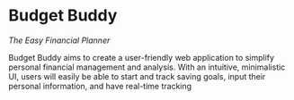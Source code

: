 # Budget Buddy
*The Easy Financial Planner*

Budget Buddy aims to create a user-friendly web application to simplify personal financial management and analysis. 
With an intuitive, minimalistic UI, users will easily be able to start and track saving goals, input their personal information, and have real-time tracking 




